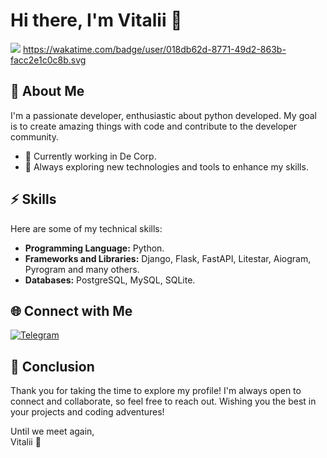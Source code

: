 # Hi there, I'm Vitalii 👋
![](https://komarev.com/ghpvc/?username=VForti&label=PROFILE+VIEWS) https://wakatime.com/badge/user/018db62d-8771-49d2-863b-facc2e1c0c8b.svg

## 🚀 About Me

I'm a passionate developer, enthusiastic about python developed. My goal is to create amazing things with code and contribute to the developer community.

- 🔭 Currently working in De Corp.
- 🌱 Always exploring new technologies and tools to enhance my skills.

## ⚡ Skills

Here are some of my technical skills:

- **Programming Language:** Python.
- **Frameworks and Libraries:** Django, Flask, FastAPI, Litestar, Aiogram, Pyrogram and many others.
- **Databases:** PostgreSQL, MySQL, SQLite.

## 🌐 Connect with Me

[![Telegram](https://img.shields.io/badge/Telegram-Message-blue)](https://t.me/VitaliiShushkov)

## 🙏 Conclusion

Thank you for taking the time to explore my profile! I'm always open to connect and collaborate, so feel free to reach out. Wishing you the best in your projects and coding adventures!

Until we meet again,  
Vitalii 👋



